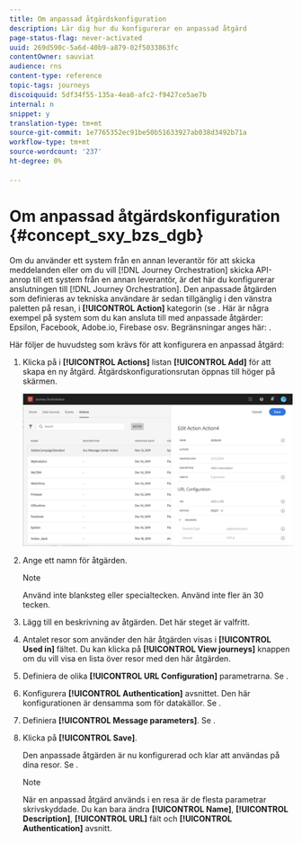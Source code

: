 ```yaml
---
title: Om anpassad åtgärdskonfiguration
description: Lär dig hur du konfigurerar en anpassad åtgärd
page-status-flag: never-activated
uuid: 269d590c-5a6d-40b9-a879-02f5033863fc
contentOwner: sauviat
audience: rns
content-type: reference
topic-tags: journeys
discoiquuid: 5df34f55-135a-4ea8-afc2-f9427ce5ae7b
internal: n
snippet: y
translation-type: tm+mt
source-git-commit: 1e7765352ec91be50b51633927ab038d3492b71a
workflow-type: tm+mt
source-wordcount: '237'
ht-degree: 0%

---
```



# Om anpassad åtgärdskonfiguration {#concept_sxy_bzs_dgb}

Om du använder ett system från en annan leverantör för att skicka meddelanden eller om du vill [!DNL Journey Orchestration] skicka API-anrop till ett system från en annan leverantör, är det här du konfigurerar anslutningen till [!DNL Journey Orchestration]. Den anpassade åtgärden som definieras av tekniska användare är sedan tillgänglig i den vänstra paletten på resan, i **[!UICONTROL Action]** kategorin (se [](../building-journeys/about-action-activities.md). Här är några exempel på system som du kan ansluta till med anpassade åtgärder: Epsilon, Facebook, Adobe.io, Firebase osv.
Begränsningar anges här: [](../action/custom-action-limitations.md).

Här följer de huvudsteg som krävs för att konfigurera en anpassad åtgärd:

1. Klicka på i **[!UICONTROL Actions]** listan **[!UICONTROL Add]** för att skapa en ny åtgärd. Åtgärdskonfigurationsrutan öppnas till höger på skärmen.

   ![](../assets/custom2.png)

1. Ange ett namn för åtgärden.

   >[!NOTE]
   >
   >Använd inte blanksteg eller specialtecken. Använd inte fler än 30 tecken.

1. Lägg till en beskrivning av åtgärden. Det här steget är valfritt.
1. Antalet resor som använder den här åtgärden visas i **[!UICONTROL Used in]** fältet. Du kan klicka på **[!UICONTROL View journeys]** knappen om du vill visa en lista över resor med den här åtgärden.
1. Definiera de olika **[!UICONTROL URL Configuration]** parametrarna. Se [](../action/url-configuration.md).
1. Konfigurera **[!UICONTROL Authentication]** avsnittet. Den här konfigurationen är densamma som för datakällor.  Se [](../datasource/external-data-sources.md#section_wjp_nl5_nhb).
1. Definiera **[!UICONTROL Message parameters]**. Se [](../action/defining-the-message-parameters.md).
1. Klicka på **[!UICONTROL Save]**.

   Den anpassade åtgärden är nu konfigurerad och klar att användas på dina resor. Se [](../building-journeys/about-action-activities.md).

   >[!NOTE]
   >
   >När en anpassad åtgärd används i en resa är de flesta parametrar skrivskyddade. Du kan bara ändra **[!UICONTROL Name]**, **[!UICONTROL Description]**, **[!UICONTROL URL]** fält och **[!UICONTROL Authentication]** avsnitt.
